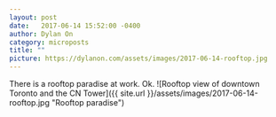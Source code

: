 ```yaml
---
layout: post
date:   2017-06-14 15:52:00 -0400
author: Dylan On
category: microposts
title: ""
picture: https://dylanon.com/assets/images/2017-06-14-rooftop.jpg
---
```


There is a rooftop paradise at work. Ok.
![Rooftop view of downtown Toronto and the CN Tower]({{ site.url }}/assets/images/2017-06-14-rooftop.jpg "Rooftop paradise")